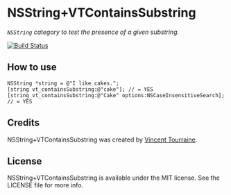 # NSString+VTContainsSubstring

_`NSString` category to test the presence of a given substring._

[![Build Status](https://travis-ci.org/vtourraine/NSString-VTContainsSubstring.svg?branch=master)](https://travis-ci.org/vtourraine/NSString-VTContainsSubstring)

## How to use

``` objc
NSString *string = @"I like cakes.";
[string vt_containsSubstring:@"cake"]; // = YES
[string vt_containsSubstring:@"Cake" options:NSCaseInsensitiveSearch]; // = YES
```

## Credits

NSString+VTContainsSubstring was created by [Vincent Tourraine](http://www.vtourraine.net).

## License

NSString+VTContainsSubstring is available under the MIT license. See the LICENSE file for more info.

